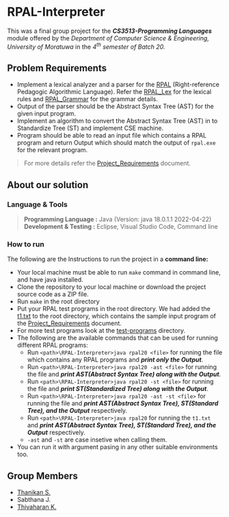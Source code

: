 # RPAL-Interpreter
This was a final group project for the ***CS3513-Programming Languages*** module offered by the _Department of Computer Science & Engineering, University of Moratuwa_ in the _4<sup>th</sup> semester of Batch 20._

## Problem Requirements
- Implement a lexical analyzer and a parser for the <a href="docs/About RPAL.pdf">RPAL</a> (Right-reference Pedagogic Algorithmic Language). Refer the <a href="docs/RPAL_Lex.pdf">RPAL_Lex</a> for the lexical rules and <a href="docs/RPAL_Grammer.pdf">RPAL_Grammar</a> for the grammar details.
- Output of the parser should be the Abstract Syntax Tree (AST) for the given input program.
- Implement an algorithm to convert the Abstract Syntax Tree (AST) in to Standardize Tree (ST) and implement CSE machine.
- Program should be able to read an input file which contains a RPAL program and return Output which should match the output of `rpal.exe` for the relevant program.

> For more details refer the <a href="docs/ProgrammingProject.pdf">Project_Requirements</a> document.

## About our solution
### Language & Tools
>__Programming Language  :__ Java (Version: java 18.0.1.1 2022-04-22)
<br>__Development & Testing :__ Eclipse, Visual Studio Code, Command line

### How to run
The following are the Instructions to run the project in a **command line:**
- Your local machine must be able to run `make` command in command line, and have java installed.
- Clone the repository to your local machine or download the project source code as a ZIP file.
- Run `make` in the root directory
- Put your RPAL test programs in the root directory. We had added the <a href="t1.txt">t1.txt</a> to the root directory, which contains the sample input program of the <a href="docs/ProgrammingProject.pdf">Project_Requirements</a> document.
- For more test programs look at the <a href="test-programs">test-programs</a> directory.
- The following are the available commands that can be used for running different RPAL programs:
  - Run `<path>\RPAL-Interpreter>java rpal20 <file>` for running the file which contains any RPAL programs and ***print only the Output***.
  - Run `<path>\RPAL-Interpreter>java rpal20 -ast <file>` for running the file and ***print AST(Abstract Syntax Tree) along with the Output***.
  - Run `<path>\RPAL-Interpreter>java rpal20 -st <file>` for running the file and ***print ST(Standardized Tree) along with the Output***.
  - Run `<path>\RPAL-Interpreter>java rpal20 -ast -st <file>` for running the file and ***print AST(Abstract Syntax Tree), ST(Standard Tree), and the Output*** respectively.
  - Run `<path>\RPAL-Interpreter>java rpal20` for running the `t1.txt` and ***print AST(Abstract Syntax Tree), ST(Standard Tree), and the Output*** respectively.
  - `-ast` and `-st` are case insetive when calling them.
- You can run it with argument pasing in any other suitable environments too.


## Group Members
<ul>
  <li><a href="https://github.com/sthanikan2000">Thanikan S.</a></li>
  <li>Sabthana J.</li>
  <li><a href="https://github.com/thiva-k">Thivaharan K.</a></li>
</ul>



